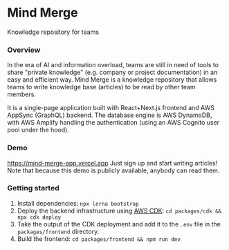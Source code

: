 # Mind Merge

Knowledge repository for teams

### Overview

In the era of AI and information overload, teams are still in need of tools to share "private knowledge" (e.g. company
or project documentation) in an easy and efficient way. Mind Merge is a knowledge repository that allows teams to write
knowledge base (articles) to be read by other team members.

It is a single-page application built with React+Next.js frontend and AWS AppSync (GraphQL) backend. The database engine
is AWS DynamoDB, with AWS Amplify handling the authentication (using an AWS Cognito user pool under the hood).

### Demo

https://mind-merge-app.vercel.app
Just sign up and start writing articles! Note that because this demo is publicly available, anybody can read them.

### Getting started

1. Install dependencies: `npx lerna bootstrap`
2. Deploy the backend infrastructure using <a href="https://aws.amazon.com/cdk/">AWS
   CDK</a>: `cd packages/cdk && npx cdk deploy`
3. Take the output of the CDK deployment and add it to the `.env` file in the `packages/frontend` directory.
4. Build the frontend: `cd packages/frontend && npm run dev`
